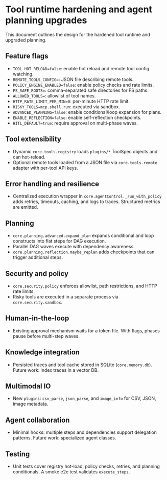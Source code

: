 # Tool runtime hardening and agent planning upgrades

This document outlines the design for the hardened tool runtime and upgraded planning.

## Feature flags
- `TOOL_HOT_RELOAD=false`: enable hot reload and remote tool config watching.
- `REMOTE_TOOLS_CONFIG=`: JSON file describing remote tools.
- `POLICY_ENGINE_ENABLED=false`: enable policy checks and rate limits.
- `FS_SAFE_ROOTS=`: comma-separated safe directories for FS paths.
- `ALLOWED_TOOLS=`: allowlist of tool names.
- `HTTP_RATE_LIMIT_PER_MIN=0`: per-minute HTTP rate limit.
- `RISKY_TOOLS=mcp.shell.run`: executed via sandbox.
- `ADVANCED_PLANNING=false`: enable conditional/loop expansion for plans.
- `ENABLE_REFLECTION=false`: enable self-reflection checkpoints.
- `HITL_DEFAULT=true`: require approval on multi-phase waves.

## Tool extensibility
- Dynamic `core.tools.registry` loads `plugins/*` ToolSpec objects and can hot-reload.
- Optional remote tools loaded from a JSON file via `core.tools.remote` adapter with per-tool API keys.

## Error handling and resilience
- Centralized execution wrapper in `core.agentControl._run_with_policy` adds retries, timeouts, caching, and logs to traces. Structured metrics are emitted.

## Planning
- `core.planning.advanced.expand_plan` expands conditional and loop constructs into flat steps for DAG execution.
- Parallel DAG waves execute with dependency awareness.
- `core.planning.reflection.maybe_replan` adds checkpoints that can trigger additional steps.

## Security and policy
- `core.security.policy` enforces allowlist, path restrictions, and HTTP rate limits.
- Risky tools are executed in a separate process via `core.security.sandbox`.

## Human-in-the-loop
- Existing approval mechanism waits for a token file. With flags, phases pause before multi-step waves.

## Knowledge integration
- Persisted traces and tool cache stored in SQLite (`core.memory.db`). Future work: index traces in a vector DB.

## Multimodal IO
- New `plugins`: `csv_parse`, `json_parse`, and `image_info` for CSV, JSON, image metadata.

## Agent collaboration
- Minimal hooks: multiple steps and dependencies support delegation patterns. Future work: specialized agent classes.

## Testing
- Unit tests cover registry hot-load, policy checks, retries, and planning conditionals. A smoke e2e test validates `execute_steps`.